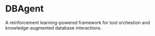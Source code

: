 # DBAgent
A reinforcement learning-powered framework for tool orchestion and knowledge-augmented database interactions.
